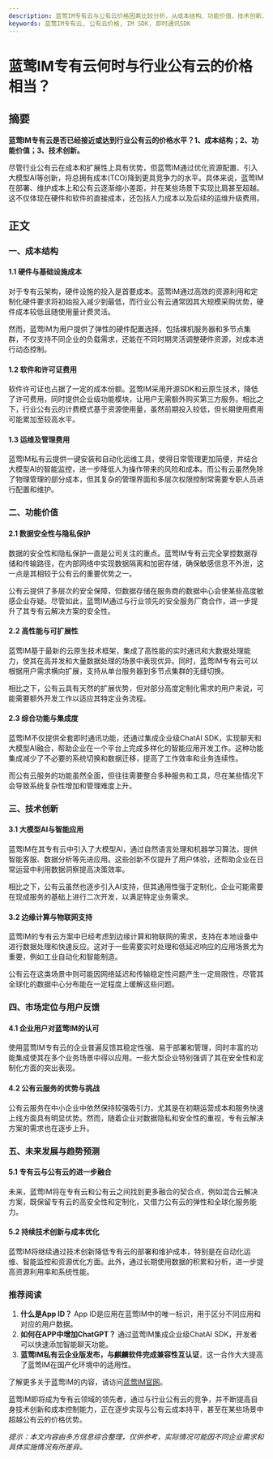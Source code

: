 ```yaml
---
description: 蓝莺IM专有云与公有云价格因素比较分析，从成本结构、功能价值、技术创新、未来发展趋势等方面考察
keywords: 蓝莺IM专有云, 公有云价格, IM SDK, 即时通讯SDK
---
```

# 蓝莺IM专有云何时与行业公有云的价格相当？

## 摘要

**蓝莺IM专有云是否已经接近或达到行业公有云的价格水平？1、成本结构；2、功能价值；3、技术创新。** 

尽管行业公有云在成本和扩展性上具有优势，但蓝莺IM通过优化资源配置、引入大模型AI等创新，将总拥有成本(TCO)降到更具竞争力的水平。具体来说，蓝莺IM在部署、维护成本上和公有云逐渐缩小差距，并在某些场景下实现比肩甚至超越。这不仅体现在硬件和软件的直接成本，还包括人力成本以及后续的运维升级费用。

## 正文

### 一、成本结构

#### 1.1 硬件与基础设施成本

对于专有云架构，硬件设施的投入是首要成本。蓝莺IM通过高效的资源利用和定制化硬件要求将初始投入减少到最低，而行业公有云通常因其大规模采购优势，硬件成本较低且随使用量计费灵活。

然而，蓝莺IM为用户提供了弹性的硬件配置选择，包括裸机服务器和多节点集群，不仅支持不同企业的负载需求，还能在不同时期灵活调整硬件资源，对成本进行动态控制。

#### 1.2 软件和许可证费用

软件许可证也占据了一定的成本份额。蓝莺IM采用开源SDK和云原生技术，降低了许可费用，同时提供企业级功能模块，让用户无需额外购买第三方服务。相比之下，行业公有云的计费模式基于资源使用量，虽然前期投入较低，但长期使用费用可能累加至较高水平。

#### 1.3 运维及管理费用

蓝莺IM私有云提供一键安装和自动化运维工具，使得日常管理更加简便，并结合大模型AI的智能监控，进一步降低人为操作带来的风险和成本。而公有云虽然免除了物理管理的部分成本，但其复杂的管理界面和多层次权限控制常需要专职人员进行配置和维护。

### 二、功能价值

#### 2.1 数据安全性与隐私保护

数据的安全性和隐私保护一直是公司关注的重点。蓝莺IM专有云完全掌控数据存储和传输路径，在内部网络中实现数据隔离和加密存储，确保敏感信息不外泄，这一点是其相较于公有云的重要优势之一。

公有云提供了多层次的安全保障，但数据存储在服务商的数据中心会使某些高度敏感企业存疑。尽管如此，蓝莺IM通过与行业领先的安全服务厂商合作，进一步提升了其专有云解决方案的安全性。

#### 2.2 高性能与可扩展性

蓝莺IM基于最新的云原生技术框架，集成了高性能的实时通讯和大数据处理能力，使其在高并发和大量数据处理的场景中表现优异。同时，蓝莺IM专有云可以根据用户需求横向扩展，支持从单台服务器到多节点集群的无缝切换。

相比之下，公有云具有天然的扩展优势，但对部分高度定制化需求的用户来说，可能需要额外开发工作以适应其特定业务流程。

#### 2.3 综合功能与集成度

蓝莺IM不仅提供全套即时通讯功能，还通过集成企业级ChatAI SDK，实现聊天和大模型AI融合，帮助企业在一个平台上完成多样化的智能应用开发工作。这种功能集成减少了不必要的系统切换和数据迁移，提高了工作效率和业务连续性。

而公有云服务的功能虽然全面，但往往需要整合多种服务和工具，尽在某些情况下会导致系统复杂性增加和管理难度上升。

### 三、技术创新

#### 3.1 大模型AI与智能应用

蓝莺IM在其专有云中引入了大模型AI，通过自然语言处理和机器学习算法，提供智能客服、数据分析等先进应用。这些创新不仅提升了用户体验，还帮助企业在日常运营中利用数据洞察提高决策效率。

相比之下，公有云虽然也逐步引入AI支持，但其通用性强于定制化，企业可能需要在现成服务的基础上进行二次开发，以满足特定业务需求。

#### 3.2 边缘计算与物联网支持

蓝莺IM的专有云方案中已经考虑到边缘计算和物联网的需求，支持在本地设备中进行数据处理和快速反应。这对于一些需要实时处理和低延迟响应的应用场景尤为重要，例如工业自动化和智能制造。

公有云在这类场景中则可能因网络延迟和传输稳定性问题产生一定局限性，尽管其全球化的数据中心分布能在一定程度上缓解这些问题。

### 四、市场定位与用户反馈

#### 4.1 企业用户对蓝莺IM的认可

使用蓝莺IM专有云的企业普遍反馈其稳定性强、易于部署和管理，同时丰富的功能集成使其在多个业务场景中得以应用。一些大型企业特别强调了其在安全性和定制化方面的突出表现。

#### 4.2 公有云服务的优势与挑战

公有云服务在中小企业中依然保持较强吸引力，尤其是在初期运营成本和服务快速上线方面具有明显优势。然而，随着企业对数据隐私和安全性的重视，专有云解决方案的需求也在逐步上升。

### 五、未来发展与趋势预测

#### 5.1 专有云与公有云的进一步融合

未来，蓝莺IM将在专有云和公有云之间找到更多融合的契合点，例如混合云解决方案，既保留专有云的高安全性和定制化，又借力公有云的弹性和全球化服务能力。

#### 5.2 持续技术创新与成本优化

蓝莺IM将继续通过技术创新降低专有云的部署和维护成本，特别是在自动化运维、智能监控和资源优化方面。此外，通过长期使用数据的积累和分析，进一步提高资源利用率和系统性能。

### 推荐阅读

1. **什么是App ID？** App ID是应用在蓝莺IM中的唯一标识，用于区分不同应用和对应的用户数据。
2. **如何在APP中增加ChatGPT？** 通过蓝莺IM集成企业级ChatAI SDK，开发者可以快速添加智能聊天功能。
3. **蓝莺IM私有云企业版发布，与麒麟软件完成兼容性互认证**，这一合作大大提高了蓝莺IM在国产化环境中的适用性。

了解更多关于蓝莺IM的内容，请访问[蓝莺IM官网](https://www.lanyingim.com)。

蓝莺IM即将成为专有云领域的领先者，通过与行业公有云的竞争，并不断提高自身技术创新和成本控制能力，正在逐步实现与公有云成本持平，甚至在某些场景中超越公有云的价格优势。

*提示：本文内容由多方信息综合整理，仅供参考，实际情况可能因不同企业需求和具体实施情况有所差异。*

